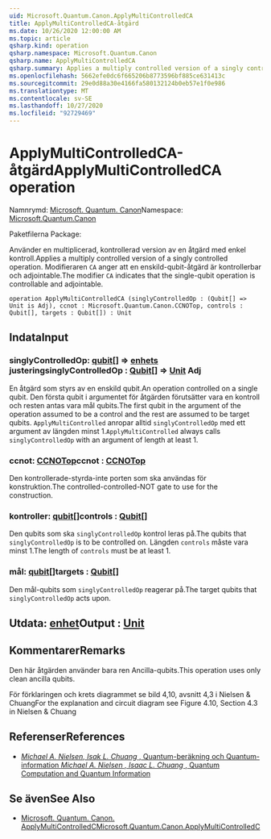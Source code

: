 ```yaml
---
uid: Microsoft.Quantum.Canon.ApplyMultiControlledCA
title: ApplyMultiControlledCA-åtgärd
ms.date: 10/26/2020 12:00:00 AM
ms.topic: article
qsharp.kind: operation
qsharp.namespace: Microsoft.Quantum.Canon
qsharp.name: ApplyMultiControlledCA
qsharp.summary: Applies a multiply controlled version of a singly controlled operation. The modifier `CA` indicates that the single-qubit operation is controllable and adjointable.
ms.openlocfilehash: 5662efe0dc6f665206b8773596bf885ce631413c
ms.sourcegitcommit: 29e0d88a30e4166fa580132124b0eb57e1f0e986
ms.translationtype: MT
ms.contentlocale: sv-SE
ms.lasthandoff: 10/27/2020
ms.locfileid: "92729469"
---
```

# <a name="applymulticontrolledca-operation"></a><span data-ttu-id="a2d82-102">ApplyMultiControlledCA-åtgärd</span><span class="sxs-lookup"><span data-stu-id="a2d82-102">ApplyMultiControlledCA operation</span></span>

<span data-ttu-id="a2d82-103">Namnrymd: [Microsoft. Quantum. Canon](xref:Microsoft.Quantum.Canon)</span><span class="sxs-lookup"><span data-stu-id="a2d82-103">Namespace: [Microsoft.Quantum.Canon](xref:Microsoft.Quantum.Canon)</span></span>

<span data-ttu-id="a2d82-104">Paketfilerna [](https://nuget.org/packages/)</span><span class="sxs-lookup"><span data-stu-id="a2d82-104">Package: [](https://nuget.org/packages/)</span></span>


<span data-ttu-id="a2d82-105">Använder en multiplicerad, kontrollerad version av en åtgärd med enkel kontroll.</span><span class="sxs-lookup"><span data-stu-id="a2d82-105">Applies a multiply controlled version of a singly controlled operation.</span></span>
<span data-ttu-id="a2d82-106">Modifieraren `CA` anger att en enskild-qubit-åtgärd är kontrollerbar och adjointable.</span><span class="sxs-lookup"><span data-stu-id="a2d82-106">The modifier `CA` indicates that the single-qubit operation is controllable and adjointable.</span></span>

```qsharp
operation ApplyMultiControlledCA (singlyControlledOp : (Qubit[] => Unit is Adj), ccnot : Microsoft.Quantum.Canon.CCNOTop, controls : Qubit[], targets : Qubit[]) : Unit
```


## <a name="input"></a><span data-ttu-id="a2d82-107">Indata</span><span class="sxs-lookup"><span data-stu-id="a2d82-107">Input</span></span>

### <a name="singlycontrolledop--qubit--unit-adj"></a><span data-ttu-id="a2d82-108">singlyControlledOp: [qubit](xref:microsoft.quantum.lang-ref.qubit)[] => [enhets](xref:microsoft.quantum.lang-ref.unit) justering</span><span class="sxs-lookup"><span data-stu-id="a2d82-108">singlyControlledOp : [Qubit](xref:microsoft.quantum.lang-ref.qubit)[] => [Unit](xref:microsoft.quantum.lang-ref.unit) Adj</span></span>

<span data-ttu-id="a2d82-109">En åtgärd som styrs av en enskild qubit.</span><span class="sxs-lookup"><span data-stu-id="a2d82-109">An operation controlled on a single qubit.</span></span>
<span data-ttu-id="a2d82-110">Den första qubit i argumentet för åtgärden förutsätter vara en kontroll och resten antas vara mål qubits.</span><span class="sxs-lookup"><span data-stu-id="a2d82-110">The first qubit in the argument of the operation assumed to be a control and the rest are assumed to be target qubits.</span></span>
<span data-ttu-id="a2d82-111">`ApplyMultiControlled` anropar alltid `singlyControlledOp` med ett argument av längden minst 1.</span><span class="sxs-lookup"><span data-stu-id="a2d82-111">`ApplyMultiControlled` always calls `singlyControlledOp` with an argument of length at least 1.</span></span>


### <a name="ccnot--ccnotop"></a><span data-ttu-id="a2d82-112">ccnot: [CCNOTop](xref:Microsoft.Quantum.Canon.CCNOTop)</span><span class="sxs-lookup"><span data-stu-id="a2d82-112">ccnot : [CCNOTop](xref:Microsoft.Quantum.Canon.CCNOTop)</span></span>

<span data-ttu-id="a2d82-113">Den kontrollerade-styrda-inte porten som ska användas för konstruktion.</span><span class="sxs-lookup"><span data-stu-id="a2d82-113">The controlled-controlled-NOT gate to use for the construction.</span></span>


### <a name="controls--qubit"></a><span data-ttu-id="a2d82-114">kontroller: [qubit](xref:microsoft.quantum.lang-ref.qubit)[]</span><span class="sxs-lookup"><span data-stu-id="a2d82-114">controls : [Qubit](xref:microsoft.quantum.lang-ref.qubit)[]</span></span>

<span data-ttu-id="a2d82-115">Den qubits som ska `singlyControlledOp` kontrol leras på.</span><span class="sxs-lookup"><span data-stu-id="a2d82-115">The qubits that `singlyControlledOp` is to be controlled on.</span></span>
<span data-ttu-id="a2d82-116">Längden `controls` måste vara minst 1.</span><span class="sxs-lookup"><span data-stu-id="a2d82-116">The length of `controls` must be at least 1.</span></span>


### <a name="targets--qubit"></a><span data-ttu-id="a2d82-117">mål: [qubit](xref:microsoft.quantum.lang-ref.qubit)[]</span><span class="sxs-lookup"><span data-stu-id="a2d82-117">targets : [Qubit](xref:microsoft.quantum.lang-ref.qubit)[]</span></span>

<span data-ttu-id="a2d82-118">Den mål-qubits som `singlyControlledOp` reagerar på.</span><span class="sxs-lookup"><span data-stu-id="a2d82-118">The target qubits that `singlyControlledOp` acts upon.</span></span>



## <a name="output--unit"></a><span data-ttu-id="a2d82-119">Utdata: [enhet](xref:microsoft.quantum.lang-ref.unit)</span><span class="sxs-lookup"><span data-stu-id="a2d82-119">Output : [Unit](xref:microsoft.quantum.lang-ref.unit)</span></span>



## <a name="remarks"></a><span data-ttu-id="a2d82-120">Kommentarer</span><span class="sxs-lookup"><span data-stu-id="a2d82-120">Remarks</span></span>

<span data-ttu-id="a2d82-121">Den här åtgärden använder bara ren Ancilla-qubits.</span><span class="sxs-lookup"><span data-stu-id="a2d82-121">This operation uses only clean ancilla qubits.</span></span>

<span data-ttu-id="a2d82-122">För förklaringen och krets diagrammet se bild 4,10, avsnitt 4,3 i Nielsen & Chuang</span><span class="sxs-lookup"><span data-stu-id="a2d82-122">For the explanation and circuit diagram see Figure 4.10, Section 4.3 in Nielsen & Chuang</span></span>

## <a name="references"></a><span data-ttu-id="a2d82-123">Referenser</span><span class="sxs-lookup"><span data-stu-id="a2d82-123">References</span></span>

- [<span data-ttu-id="a2d82-124">*Michael A. Nielsen, Isak L. Chuang* , Quantum-beräkning och Quantum-information</span><span class="sxs-lookup"><span data-stu-id="a2d82-124"> *Michael A. Nielsen , Isaac L. Chuang* , Quantum Computation and Quantum Information </span></span>](http://doi.org/10.1017/CBO9780511976667)

## <a name="see-also"></a><span data-ttu-id="a2d82-125">Se även</span><span class="sxs-lookup"><span data-stu-id="a2d82-125">See Also</span></span>

- [<span data-ttu-id="a2d82-126">Microsoft. Quantum. Canon. ApplyMultiControlledC</span><span class="sxs-lookup"><span data-stu-id="a2d82-126">Microsoft.Quantum.Canon.ApplyMultiControlledC</span></span>](xref:Microsoft.Quantum.Canon.ApplyMultiControlledC)